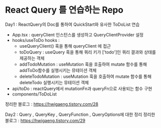 # React Query 를 연습하는 Repo

Day1 : ReactQuery의 Doc를 통하여 QuickStart와 유사한 ToDoList 연습
  - App.tsx : queryClient 인스턴스를 생성하고 QueryClientProvider 설정
  - hooks/useToDo hooks : 
    - useQueryClient() 훅을 통해 queryClient 에 접근
    - toDoQuery :  useQuery 훅을 통해 쿼리 키가 ['todo']인 쿼리 결과와 상태를 제공하는 객체
    - addTodoMutation : useMutation 훅을 호출하여 mutate 함수를 통해 addToDo함수를 실행시키는 뮤테이션 객체
    - deleteTodoMutation : useMutation 훅을 호출하여 mutate 함수를 통해 deleteTodo 실행시키는 뮤테이션 객체
  - api/toDo : reactQuery에서 mutationFn과 queryFn으로 사용되는 함수 구현
  - components/ToDoList

정리한 블로그 : https://hwigaeng.tistory.com/28

Day2 : Query , QueryKey , QueryFunction , QueryOptions에 대한 정리
정리한 블로그 : https://hwigaeng.tistory.com/29

